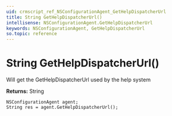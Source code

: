 ```yaml
---
uid: crmscript_ref_NSConfigurationAgent_GetHelpDispatcherUrl
title: String GetHelpDispatcherUrl()
intellisense: NSConfigurationAgent.GetHelpDispatcherUrl
keywords: NSConfigurationAgent, GetHelpDispatcherUrl
so.topic: reference
---
```


# String GetHelpDispatcherUrl()

Will get the GetHelpDispatcherUrl used by the help system

**Returns:** String

```crmscript
NSConfigurationAgent agent;
String res = agent.GetHelpDispatcherUrl();
```

